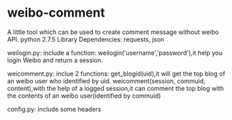 # weibo-comment
A little tool which can be used to create comment message without weibo API.
python 2.7.5
Library Dependencies: requests, json

weilogin.py:
include a function:
weilogin('username','password'),it help you login Weibo and return a session.

weicomment.py:
inclue 2 functions:
get_blogid(uid),it will get the top blog of an weibo user who identified by uid.
weicomment(session, commuid, content),with the help of a logged session,it can comment the top blog with the contents of an weibo user(identified by commuid)

config.py:
include some headers
